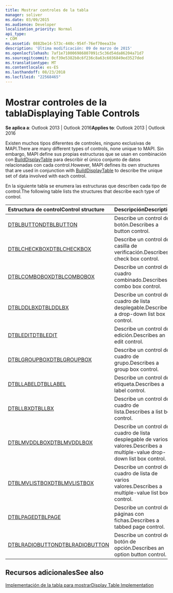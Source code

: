 ```yaml
---
title: Mostrar controles de la tabla
manager: soliver
ms.date: 03/09/2015
ms.audience: Developer
localization_priority: Normal
api_type:
- COM
ms.assetid: 0882be14-573c-440c-954f-76ef70eea33e
description: 'Última modificación: 09 de marzo de 2015'
ms.openlocfilehash: 7af1e710006986807091c5c36d54da86204a71d7
ms.sourcegitcommit: 0cf39e5382b8c6f236c8a63c6036849ed3527ded
ms.translationtype: MT
ms.contentlocale: es-ES
ms.lasthandoff: 08/23/2018
ms.locfileid: "22568465"
---
```

# <a name="displaying-table-controls"></a><span data-ttu-id="15d10-103">Mostrar controles de la tabla</span><span class="sxs-lookup"><span data-stu-id="15d10-103">Displaying Table Controls</span></span>

  
  
<span data-ttu-id="15d10-104">**Se aplica a**: Outlook 2013 | Outlook 2016</span><span class="sxs-lookup"><span data-stu-id="15d10-104">**Applies to**: Outlook 2013 | Outlook 2016</span></span> 
  
<span data-ttu-id="15d10-105">Existen muchos tipos diferentes de controles, ninguno exclusivas de MAPI.</span><span class="sxs-lookup"><span data-stu-id="15d10-105">There are many different types of controls, none unique to MAPI.</span></span> <span data-ttu-id="15d10-106">Sin embargo, MAPI define sus propias estructuras que se usan en combinación con [BuildDisplayTable](builddisplaytable.md) para describir el único conjunto de datos relacionadas con cada control.</span><span class="sxs-lookup"><span data-stu-id="15d10-106">However, MAPI defines its own structures that are used in conjunction with [BuildDisplayTable](builddisplaytable.md) to describe the unique set of data involved with each control.</span></span> 
  
<span data-ttu-id="15d10-107">En la siguiente tabla se enumera las estructuras que describen cada tipo de control.</span><span class="sxs-lookup"><span data-stu-id="15d10-107">The following table lists the structures that describe each type of control.</span></span> 
  
|<span data-ttu-id="15d10-108">**Estructura de control**</span><span class="sxs-lookup"><span data-stu-id="15d10-108">**Control structure**</span></span>|<span data-ttu-id="15d10-109">**Descripción**</span><span class="sxs-lookup"><span data-stu-id="15d10-109">**Description**</span></span>|
|:-----|:-----|
|[<span data-ttu-id="15d10-110">DTBLBUTTON</span><span class="sxs-lookup"><span data-stu-id="15d10-110">DTBLBUTTON</span></span>](dtblbutton.md) <br/> |<span data-ttu-id="15d10-111">Describe un control de botón.</span><span class="sxs-lookup"><span data-stu-id="15d10-111">Describes a button control.</span></span>  <br/> |
|[<span data-ttu-id="15d10-112">DTBLCHECKBOX</span><span class="sxs-lookup"><span data-stu-id="15d10-112">DTBLCHECKBOX</span></span>](dtblcheckbox.md) <br/> |<span data-ttu-id="15d10-113">Describe un control de casilla de verificación.</span><span class="sxs-lookup"><span data-stu-id="15d10-113">Describes a check box control.</span></span>  <br/> |
|[<span data-ttu-id="15d10-114">DTBLCOMBOBOX</span><span class="sxs-lookup"><span data-stu-id="15d10-114">DTBLCOMBOBOX</span></span>](dtblcombobox.md) <br/> |<span data-ttu-id="15d10-115">Describe un control de cuadro combinado.</span><span class="sxs-lookup"><span data-stu-id="15d10-115">Describes a combo box control.</span></span>  <br/> |
|[<span data-ttu-id="15d10-116">DTBLDDLBX</span><span class="sxs-lookup"><span data-stu-id="15d10-116">DTBLDDLBX</span></span>](dtblddlbx.md) <br/> |<span data-ttu-id="15d10-117">Describe un control de cuadro de lista desplegable.</span><span class="sxs-lookup"><span data-stu-id="15d10-117">Describes a drop-down list box control.</span></span>  <br/> |
|[<span data-ttu-id="15d10-118">DTBLEDIT</span><span class="sxs-lookup"><span data-stu-id="15d10-118">DTBLEDIT</span></span>](dtbledit.md) <br/> |<span data-ttu-id="15d10-119">Describe un control de edición.</span><span class="sxs-lookup"><span data-stu-id="15d10-119">Describes an edit control.</span></span>  <br/> |
|[<span data-ttu-id="15d10-120">DTBLGROUPBOX</span><span class="sxs-lookup"><span data-stu-id="15d10-120">DTBLGROUPBOX</span></span>](dtblgroupbox.md) <br/> |<span data-ttu-id="15d10-121">Describe un control de cuadro de grupo.</span><span class="sxs-lookup"><span data-stu-id="15d10-121">Describes a group box control.</span></span>  <br/> |
|[<span data-ttu-id="15d10-122">DTBLLABEL</span><span class="sxs-lookup"><span data-stu-id="15d10-122">DTBLLABEL</span></span>](dtbllabel.md) <br/> |<span data-ttu-id="15d10-123">Describe un control de etiqueta.</span><span class="sxs-lookup"><span data-stu-id="15d10-123">Describes a label control.</span></span>  <br/> |
|[<span data-ttu-id="15d10-124">DTBLLBX</span><span class="sxs-lookup"><span data-stu-id="15d10-124">DTBLLBX</span></span>](dtbllbx.md) <br/> |<span data-ttu-id="15d10-125">Describe un control de cuadro de lista.</span><span class="sxs-lookup"><span data-stu-id="15d10-125">Describes a list box control.</span></span>  <br/> |
|[<span data-ttu-id="15d10-126">DTBLMVDDLBOX</span><span class="sxs-lookup"><span data-stu-id="15d10-126">DTBLMVDDLBOX</span></span>](dtblmvddlbox.md) <br/> |<span data-ttu-id="15d10-127">Describe un control de cuadro de lista desplegable de varios valores.</span><span class="sxs-lookup"><span data-stu-id="15d10-127">Describes a multiple-value drop-down list box control.</span></span>  <br/> |
|[<span data-ttu-id="15d10-128">DTBLMVLISTBOX</span><span class="sxs-lookup"><span data-stu-id="15d10-128">DTBLMVLISTBOX</span></span>](dtblmvlistbox.md) <br/> |<span data-ttu-id="15d10-129">Describe un control de cuadro de lista de varios valores.</span><span class="sxs-lookup"><span data-stu-id="15d10-129">Describes a multiple-value list box control.</span></span>  <br/> |
|[<span data-ttu-id="15d10-130">DTBLPAGE</span><span class="sxs-lookup"><span data-stu-id="15d10-130">DTBLPAGE</span></span>](dtblpage.md) <br/> |<span data-ttu-id="15d10-131">Describe un control de páginas con fichas.</span><span class="sxs-lookup"><span data-stu-id="15d10-131">Describes a tabbed page control.</span></span>  <br/> |
|[<span data-ttu-id="15d10-132">DTBLRADIOBUTTON</span><span class="sxs-lookup"><span data-stu-id="15d10-132">DTBLRADIOBUTTON</span></span>](dtblradiobutton.md) <br/> |<span data-ttu-id="15d10-133">Describe un control de botón de opción.</span><span class="sxs-lookup"><span data-stu-id="15d10-133">Describes an option button control.</span></span>  <br/> |
   
## <a name="see-also"></a><span data-ttu-id="15d10-134">Recursos adicionales</span><span class="sxs-lookup"><span data-stu-id="15d10-134">See also</span></span>



[<span data-ttu-id="15d10-135">Implementación de la tabla para mostrar</span><span class="sxs-lookup"><span data-stu-id="15d10-135">Display Table Implementation</span></span>](display-table-implementation.md)

